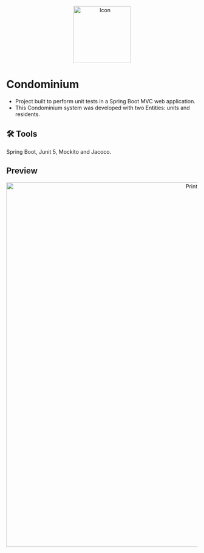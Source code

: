 <p align="center">
  <img width="150" alt="Icon" src="https://github.com/AneteSayuri/Condominium/assets/108950909/1cbe9222-6ced-405b-bdc9-29efa7b4b0cd"></img>
</p>

# Condominium
    
- Project built to perform unit tests in a Spring Boot MVC web application.
- This Condominium system was developed with two Entities: units and residents.

## 🛠️ Tools
Spring Boot, Junit 5, Mockito and Jacoco.

## Preview
<p align="center">
<img width="960" alt="Print" src="https://github.com/AneteSayuri/Condominium/assets/108950909/1dbda30b-b992-410f-b7c7-d00b4e6322ec"></img>
</p>
